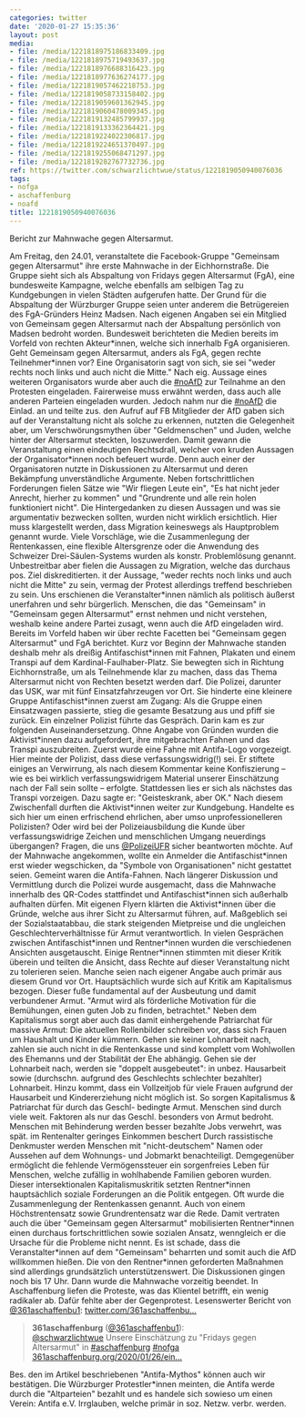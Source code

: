 ```yaml
---
categories: twitter
date: '2020-01-27 15:35:36'
layout: post
media:
- file: /media/1221818975186833409.jpg
- file: /media/1221818975719493637.jpg
- file: /media/1221818976688316423.jpg
- file: /media/1221818977636274177.jpg
- file: /media/1221819057462218753.jpg
- file: /media/1221819058733158402.jpg
- file: /media/1221819059601362945.jpg
- file: /media/1221819060478009345.jpg
- file: /media/1221819132485799937.jpg
- file: /media/1221819133362364421.jpg
- file: /media/1221819224022306817.jpg
- file: /media/1221819224651370497.jpg
- file: /media/1221819255068471297.jpg
- file: /media/1221819282767732736.jpg
ref: https://twitter.com/schwarzlichtwue/status/1221819050940076036
tags:
- nofga
- aschaffenburg
- noafd
title: 1221819050940076036
---
```

Bericht zur Mahnwache gegen Altersarmut.



Am Freitag, den 24.01, veranstaltete die Facebook-Gruppe "Gemeinsam gegen Altersarmut" ihre erste Mahnwache in der Eichhornstraße. 
Die Gruppe sieht sich als Abspaltung von Fridays gegen Altersarmut (FgA), eine bundesweite Kampagne, welche ebenfalls am selbigen Tag zu Kundgebungen in vielen Städten aufgerufen hatte. 
Der Grund für die Abspaltung der Würzburger Gruppe seien unter anderem die Betrügereien des FgA-Gründers Heinz Madsen. Nach eigenen Angaben sei ein Mitglied von Gemeinsam gegen Altersarmut nach der Abspaltung persönlich von Madsen bedroht worden. 
Bundesweit berichteten die Medien bereits im Vorfeld von rechten Akteur\*innen, welche sich innerhalb FgA organisieren.
Geht Gemeinsam gegen Altersarmut, anders als FgA, gegen rechte Teilnehmer\*innen vor? Eine Organisatorin sagt von sich, sie sei "weder rechts noch links und auch nicht die Mitte."
Nach eig. Aussage eines weiteren Organisators wurde aber auch die [#noAfD](/t/noafd) zur Teilnahme an den Protesten eingeladen. Fairerweise muss erwähnt werden, dass auch alle anderen Parteien eingeladen wurden. Jedoch nahm nur die [#noAfD](/t/noafd) die Einlad. an und teilte zus. den Aufruf auf FB
Mitglieder der AfD gaben sich auf der Veranstaltung nicht als solche zu erkennen, nutzten die Gelegenheit aber, um Verschwörungsmythen über "Geldmenschen" und Juden, welche hinter der Altersarmut steckten, loszuwerden.
Damit gewann die Veranstaltung einen eindeutigen Rechtsdrall, welcher von kruden Aussagen der Organisator\*innen noch befeuert wurde. Denn auch einer der Organisatoren nutzte in Diskussionen zu Altersarmut und deren Bekämpfung unverständliche Argumente.
Neben fortschrittlichen Forderungen fielen Sätze wie "Wir fliegen Leute ein", "Es hat nicht jeder Anrecht, hierher zu kommen" und "Grundrente und alle rein holen funktioniert nicht".
Die Hintergedanken zu diesen Aussagen und was sie argumentativ bezwecken sollten, wurden nicht wirklich ersichtlich. Hier muss klargestellt werden, dass Migration keineswegs als Hauptproblem genannt wurde.
Viele Vorschläge, wie die Zusammenlegung der Rentenkassen, eine flexible Altersgrenze oder die Anwendung des Schweizer Drei-Säulen-Systems wurden als konstr. Problemlösung genannt. Unbestreitbar aber fielen die Aussagen zu Migration, welche das durchaus pos. Ziel diskreditierten. it der Aussage, "weder rechts noch links und auch nicht die Mitte" zu sein, vermag der Protest allerdings treffend beschrieben zu sein. Uns erschienen die Veranstalter\*innen nämlich als politisch äußerst unerfahren und sehr bürgerlich.
Menschen, die das "Gemeinsam" in "Gemeinsam gegen Altersarmut" ernst nehmen und nicht verstehen, weshalb keine andere Partei zusagt, wenn auch die AfD eingeladen wird.
Bereits im Vorfeld haben wir über rechte Facetten bei "Gemeinsam gegen Altersarmut" und FgA berichtet. Kurz vor Beginn der Mahnwache standen deshalb mehr als dreißig Antifaschist\*innen mit Fahnen, Plakaten und einem Transpi auf dem Kardinal-Faulhaber-Platz.
Sie bewegten sich in Richtung Eichhornstraße, um als Teilnehmende klar zu machen, dass das Thema Altersarmut nicht von Rechten besetzt werden darf.
Die Polizei, darunter das USK, war mit fünf Einsatzfahrzeugen vor Ort. Sie hinderte eine kleinere Gruppe Antifaschist\*innen zuerst am Zugang: Als die Gruppe einen Einsatzwagen passierte, stieg die gesamte Besatzung aus und pfiff sie zurück.
Ein einzelner Polizist führte das Gespräch. Darin kam es zur folgenden Auseinandersetzung. Ohne Angabe von Gründen wurden die Aktivist\*innen dazu aufgefordert, ihre mitgebrachten Fahnen und das Transpi auszubreiten. Zuerst wurde eine Fahne mit Antifa-Logo vorgezeigt.
Hier meinte der Polizist, dass diese verfassungswidrig(!) sei. Er stiftete einiges an Verwirrung, als nach diesem Kommentar keine Konfiszierung – wie es bei wirklich verfassungswidrigem Material unserer Einschätzung nach der Fall sein sollte – erfolgte.
Stattdessen lies er sich als nächstes das Transpi vorzeigen. Dazu sagte er: "Geisteskrank, aber OK." Nach diesem Zwischenfall durften die Aktivist\*innen weiter zur Kundgebung.
Handelte es sich hier um einen erfrischend ehrlichen, aber umso unprofessionelleren Polizisten? Oder wird bei der Polizeiausbildung die Kunde über verfassungswidrige Zeichen und menschlichen Umgang neuerdings übergangen? Fragen, die uns [@PolizeiUFR](https://twitter.com/PolizeiUFR) sicher beantworten möchte.
Auf der Mahnwache angekommen, wollte ein Anmelder die Antifaschist\*innen erst wieder wegschicken, da "Symbole von Organisationen" nicht gestattet seien. Gemeint waren die Antifa-Fahnen. 
Nach längerer Diskussion und Vermittlung durch die Polizei wurde ausgemacht, dass die Mahnwache innerhalb des QR-Codes stattfindet und Antifaschist\*innen sich außerhalb aufhalten dürfen. 
Mit eigenen Flyern klärten die Aktivist\*innen über die Gründe, welche aus ihrer Sicht zu Altersarmut führen, auf. Maßgeblich sei der Sozialstaatabbau, die stark steigenden Mietpreise und die ungleichen Geschlechterverhältnisse für Armut verantwortlich.
In vielen Gesprächen zwischen Antifaschist\*innen und Rentner\*innen wurden die verschiedenen Ansichten ausgetauscht. Einige Rentner\*innen stimmten mit dieser Kritik überein und teilten die Ansicht, dass Rechte auf dieser Veranstaltung nicht zu tolerieren seien. 
Manche seien nach eigener Angabe auch primär aus diesem Grund vor Ort.
Hauptsächlich wurde sich auf Kritik am Kapitalismus bezogen. Dieser fuße fundamental auf der Ausbeutung und damit verbundener Armut. "Armut wird als förderliche Motivation für die Bemühungen, einen guten Job zu finden, betrachtet."
Neben dem Kapitalismus sorgt aber auch das damit einhergehende Patriarchat für massive Armut: Die aktuellen Rollenbilder schreiben vor, dass sich Frauen um Haushalt und Kinder kümmern.
Gehen sie keiner Lohnarbeit nach, zahlen sie auch nicht in die Rentenkasse und sind komplett vom Wohlwollen des Ehemanns und der Stabilität der Ehe abhängig.
Gehen sie der Lohnarbeit nach, werden sie "doppelt ausgebeutet": in unbez. Hausarbeit sowie (durchschn. aufgrund des Geschlechts schlechter bezahlter) Lohnarbeit. Hinzu kommt, dass ein Vollzeitjob für viele Frauen aufgrund der Hausarbeit und Kindererziehung nicht möglich ist.
So sorgen Kapitalismus &amp; Patriarchat für durch das Geschl- bedingte Armut. Menschen sind durch viele weit. Faktoren als nur das Geschl. besonders von Armut bedroht. Menschen mit Behinderung werden besser bezahlte Jobs verwehrt, was spät. im Rentenalter geringes Einkommen beschert
Durch rassistische Denkmuster werden Menschen mit "nicht-deutschem" Namen oder Aussehen auf dem Wohnungs- und Jobmarkt benachteiligt. Demgegenüber ermöglicht die fehlende Vermögenssteuer ein sorgenfreies Leben für Menschen, welche zufällig in wohlhabende Familien geboren wurden.
Dieser intersektionalen Kapitalismuskritik setzten Rentner\*innen hauptsächlich soziale Forderungen an die Politik entgegen. Oft wurde die Zusammenlegung der Rentenkassen genannt. Auch von einem Höchstrentensatz sowie Grundrentensatz war die Rede.
Damit vertraten auch die über "Gemeinsam gegen Altersarmut" mobilisierten Rentner\*innen einen durchaus fortschrittlichen sowie sozialen Ansatz, wenngleich er die Ursache für die Probleme nicht nennt.
Es ist schade, dass die Veranstalter\*innen auf dem "Gemeinsam" beharrten und somit auch die AfD willkommen hießen. Die von den Rentner\*innen geforderten Maßnahmen sind allerdings grundsätzlich unterstützenswert.
Die Diskussionen gingen noch bis 17 Uhr. Dann wurde die Mahnwache vorzeitig beendet.
In Aschaffenburg liefen die Proteste, was das Klientel betrifft, ein wenig radikaler ab. Dafür fehlte aber der Gegenprotest. Lesenswerter Bericht von [@361aschaffenbu1](https://twitter.com/361aschaffenbu1): [twitter.com/361aschaffenbu…](https://twitter.com/361aschaffenbu1/status/1221685954093768704)
> <b>361aschaffenburg</b> ([@361aschaffenbu1](https://twitter.com/361aschaffenbu1)):  
>[@schwarzlichtwue](https://twitter.com/schwarzlichtwue) Unsere Einschätzung zu "Fridays gegen Altersarmut" in [#aschaffenburg](/t/aschaffenburg) [#nofga](/t/nofga) [361aschaffenburg.org/2020/01/26/ein…](https://www.361aschaffenburg.org/2020/01/26/eine-ueble-mischung/)  


Bes. den im Artikel beschriebenen "Antifa-Mythos" können auch wir bestätigen. Die Würzburger Protestler\*innen meinten, die Antifa werde durch die "Altparteien" bezahlt und es handele sich sowieso um einen Verein: Antifa e.V. Irrglauben, welche primär in soz. Netzw. verbr. werden.